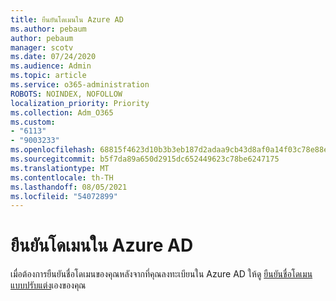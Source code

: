 ```yaml
---
title: ยืนยันโดเมนใน Azure AD
ms.author: pebaum
author: pebaum
manager: scotv
ms.date: 07/24/2020
ms.audience: Admin
ms.topic: article
ms.service: o365-administration
ROBOTS: NOINDEX, NOFOLLOW
localization_priority: Priority
ms.collection: Adm_O365
ms.custom:
- "6113"
- "9003233"
ms.openlocfilehash: 68815f4623d10b3b3eb187d2adaa9cb43d8af0a14f03c78e88ef6ebb52ed586d
ms.sourcegitcommit: b5f7da89a650d2915dc652449623c78be6247175
ms.translationtype: MT
ms.contentlocale: th-TH
ms.lasthandoff: 08/05/2021
ms.locfileid: "54072899"
---
```

# <a name="verify-your-domain-in-azure-ad"></a>ยืนยันโดเมนใน Azure AD

เมื่อต้องการยืนยันชื่อโดเมนของคุณหลังจากที่คุณลงทะเบียนใน Azure AD ให้ดู [ยืนยันชื่อโดเมนแบบปรับแต่ง](https://docs.microsoft.com/azure/active-directory/fundamentals/add-custom-domain#verify-your-custom-domain-name)เองของคุณ
